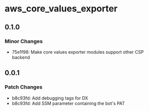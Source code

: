 # aws_core_values_exporter

## 0.1.0

### Minor Changes

- 75e1f98: Make core values exporter modules support other CSP backend

## 0.0.1

### Patch Changes

- b8c93fd: Add debugging tags for DX
- b8c93fd: Add SSM parameter containing the bot's PAT
